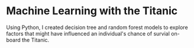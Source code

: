 # Machine Learning with the Titanic
 Using Python, I created decision tree and random forest models to explore factors that might have influenced an individual's chance of survial on-board the Titanic.
